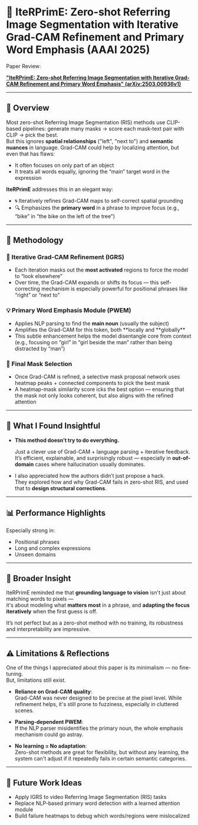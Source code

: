 # 💢 IteRPrimE: Zero-shot Referring Image Segmentation with Iterative Grad-CAM Refinement and Primary Word Emphasis (AAAI 2025)

Paper Review:

[**"IteRPrimE: Zero-shot Referring Image Segmentation with Iterative Grad-CAM Refinement and Primary Word Emphasis" (arXiv:2503.00936v1)**](https://arxiv.org/abs/2503.00936v1)

---

## 📌 Overview

Most zero-shot Referring Image Segmentation (RIS) methods use CLIP-based pipelines: generate many masks → score each mask-text pair with CLIP → pick the best.  
But this ignores **spatial relationships** ("left", "next to") and **semantic nuances** in language. Grad-CAM could help by localizing attention, but even that has flaws:

- It often focuses on only part of an object
- It treats all words equally, ignoring the “main” target word in the expression

**IteRPrimE** addresses this in an elegant way:

- 🌀 Iteratively refines Grad-CAM maps to self-correct spatial grounding
- 🔍 Emphasizes the **primary word** in a phrase to improve focus (e.g., “bike” in “the bike on the left of the tree”)

---

## 🔬 Methodology

### 🔁 Iterative Grad-CAM Refinement (IGRS)

- Each iteration masks out the **most activated** regions to force the model to “look elsewhere”
- Over time, the Grad-CAM expands or shifts its focus — this self-correcting mechanism is especially powerful for positional phrases like “right” or “next to”

### 💡 Primary Word Emphasis Module (PWEM)

- Applies NLP parsing to find the **main noun** (usually the subject)
- Amplifies the Grad-CAM for this token, both **locally and **globally\*\*
- This subtle enhancement helps the model disentangle core from context (e.g., focusing on “girl” in “girl beside the man” rather than being distracted by “man”)

### 🎯 Final Mask Selection

- Once Grad-CAM is refined, a selective mask proposal network uses heatmap peaks + connected components to pick the best mask
- A heatmap-mask similarity score icks the best option — ensuring that the mask not only looks coherent, but also aligns with the refined attention

---

## 💭 What I Found Insightful

- **This method doesn’t try to do everything.**

  Just a clever use of Grad-CAM + language parsing + iterative feedback.  
  It’s efficient, explainable, and surprisingly robust — especially in **out-of-domain** cases where hallucination usually dominates.

- I also appreciated how the authors didn’t just propose a hack.  
  They explored how and why Grad-CAM fails in zero-shot RIS, and used that to **design structural corrections**.

---

## 📊 Performance Highlights

Especially strong in:

- Positional phrases
- Long and complex expressions
- Unseen domains

---

## 🧠 Broader Insight

IteRPrimE reminded me that **grounding language to vision** isn't just about matching words to pixels —  
it's about modeling what **matters most** in a phrase, and **adapting the focus iteratively** when the first guess is off.

It’s not perfect but as a zero-shot method with no training, its robustness and interpretability are impressive.

---

## ⚠️ Limitations & Reflections

One of the things I appreciated about this paper is its minimalism — no fine-tuning.  
But, limitations still exist.

- **Reliance on Grad-CAM quality**:  
  Grad-CAM was never designed to be precise at the pixel level. While refinement helps, it's still prone to fuzziness, especially in cluttered scenes.

- **Parsing-dependent PWEM**:  
  If the NLP parser misidentifies the primary noun, the whole emphasis mechanism could go astray.

- **No learning = No adaptation**:  
  Zero-shot methods are great for flexibility, but without any learning, the system can't adjust if it repeatedly fails in certain semantic categories.

---

## 🔮 Future Work Ideas

- Apply IGRS to video Referring Image Segmentation (RIS) tasks
- Replace NLP-based primary word detection with a learned attention module
- Build failure heatmaps to debug which words/regions were mislocalized
